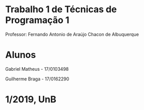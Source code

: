 # Trabalho 1 de Técnicas de Programação 1  
Professor: Fernando Antonio de Araújo Chacon de Albuquerque

# Alunos
Gabriel Matheus - 17/0103498

Guilherme Braga - 17/0162290

# 1/2019, UnB
